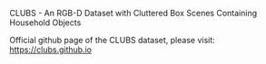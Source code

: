 CLUBS - An RGB-D Dataset with Cluttered Box Scenes Containing Household Objects

Official github page of the CLUBS dataset, please visit: https://clubs.github.io 
